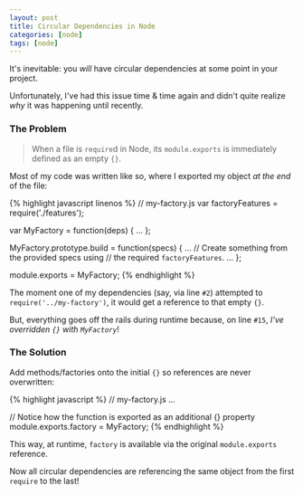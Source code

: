 ```yaml
---
layout: post
title: Circular Dependencies in Node
categories: [node]
tags: [node]
---
```


It's inevitable: you _will_ have circular dependencies at some point in your project.

Unfortunately, I've had this issue time & time again and didn't quite realize _why_
it was happening until recently.

### The Problem

> When a file is `require`d in Node, its `module.exports` is immediately
> defined as an empty `{}`.

Most of my code was written like so, where I exported my object _at the end_ of the file:


{% highlight javascript linenos %}
// my-factory.js
var factoryFeatures = require('./features');

var MyFactory = function(deps) {
  ...
};

MyFactory.prototype.build = function(specs) {
  ...
  // Create something from the provided specs using
  // the required `factoryFeatures`.
  ...
};

module.exports = MyFactory;
{% endhighlight %}


The moment one of my dependencies (say, via line `#2`) attempted to
`require('../my-factory')`, it would get a reference to that empty `{}`.

But, everything goes off the rails during runtime because, on line `#15`,
_I've overridden `{}` with `MyFactory`_!


### The Solution

Add methods/factories onto the initial `{}` so references are never overwritten:

{% highlight javascript %}
// my-factory.js
...

// Notice how the function is exported as an additional {} property
module.exports.factory = MyFactory;
{% endhighlight %}

This way, at runtime, `factory` is available via the original `module.exports` reference.

Now all circular dependencies are referencing the same object from the first
`require` to the last!

